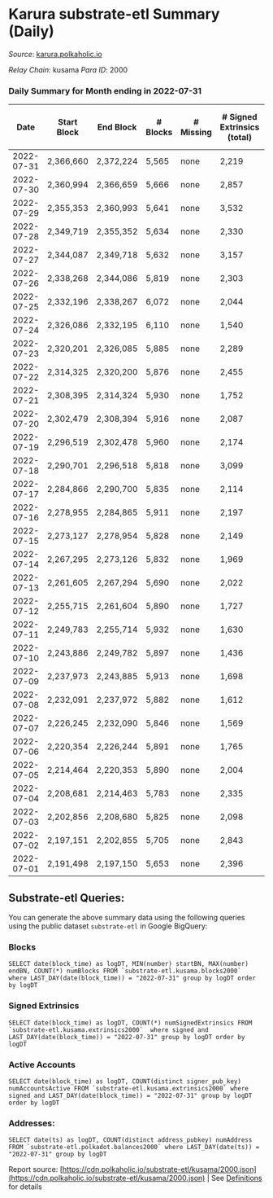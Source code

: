 # Karura substrate-etl Summary (Daily)

_Source_: [karura.polkaholic.io](https://karura.polkaholic.io)

*Relay Chain*: kusama
*Para ID*: 2000



### Daily Summary for Month ending in 2022-07-31


| Date | Start Block | End Block | # Blocks | # Missing | # Signed Extrinsics (total) | # Active Accounts | # Addresses with Balances | # Events | # Transfers | # XCM Transfers In | # XCM Transfers Out |
| ---- | ----------- | --------- | -------- | --------- | --------------------------- | ----------------- | ------------------------- | -------- | ----------- | ------------------ | ------------------- |
| 2022-07-31 | 2,366,660 | 2,372,224 | 5,565 | none  | 2,219 | 331 | 90,538 | 87,409 | 11,882 ($940,756.49) | 159 ($60,028,790,819.12) | 142 ($142,207.37) |
| 2022-07-30 | 2,360,994 | 2,366,659 | 5,666 | none  | 2,857 | 404 | 90,503 | 95,020 | 12,924 ($2,412,051.15) | 125 ($66,000,356,654.73) | 142 ($349,420.05) |
| 2022-07-29 | 2,355,353 | 2,360,993 | 5,641 | none  | 3,532 | 452 | 90,451 | 104,592 | 14,795 ($2,193,467.62) | 213 ($3,182,626,435,375.64) | 209 ($208,593.17) |
| 2022-07-28 | 2,349,719 | 2,355,352 | 5,634 | none  | 2,330 | 366 | 90,421 | 94,548 | 13,326 ($1,189,551.44) | 225 ($1,116,623,021,286.20) | 242 ($163,411.08) |
| 2022-07-27 | 2,344,087 | 2,349,718 | 5,632 | none  | 3,157 | 502 | 90,386 | 103,408 | 14,439 ($1,288,686.81) | 446 ($15,014,715,460,998.58) | 387 ($236,664.17) |
| 2022-07-26 | 2,338,268 | 2,344,086 | 5,819 | none  | 2,303 | 279 | 90,252 | 94,157 | 13,068 ($1,262,158.91) | 120 ($590,376,234,888.74) | 113 ($145,381.06) |
| 2022-07-25 | 2,332,196 | 2,338,267 | 6,072 | none  | 2,044 | 318 | 90,224 | 95,405 | 13,445 ($1,280,142.49) | 115 ($111,873.67) | 98 ($519,092.18) |
| 2022-07-24 | 2,326,086 | 2,332,195 | 6,110 | none  | 1,540 | 224 | 90,203 | 90,724 | 12,765 ($758,230.32) | 80 ($36,063.34) | 60 ($37,863.37) |
| 2022-07-23 | 2,320,201 | 2,326,085 | 5,885 | none  | 2,289 | 307 | 90,181 | 95,569 | 13,529 ($1,422,659.40) | 126 ($129,510,166,580.44) | 128 ($176,979.59) |
| 2022-07-22 | 2,314,325 | 2,320,200 | 5,876 | none  | 2,455 | 353 | 90,131 | 98,422 | 13,871 ($1,303,732.86) | 204 ($2,120,496,433.27) | 184 ($301,793.46) |
| 2022-07-21 | 2,308,395 | 2,314,324 | 5,930 | none  | 1,752 | 280 | 90,084 | 91,463 | 12,883 ($855,669.23) | 114 ($9,298,842,929.32) | 101 ($134,685.14) |
| 2022-07-20 | 2,302,479 | 2,308,394 | 5,916 | none  | 2,087 | 309 | 90,063 | 94,535 | 13,284 ($1,112,759.40) | 172 ($165,135.19) | 143 ($185,932.22) |
| 2022-07-19 | 2,296,519 | 2,302,478 | 5,960 | none  | 2,174 | 394 | 90,041 | 96,189 | 13,574 ($578,296.60) | 199 ($19,057,723,476.86) | 165 ($88,165.87) |
| 2022-07-18 | 2,290,701 | 2,296,518 | 5,818 | none  | 3,099 | 366 | 90,011 | 103,939 | 14,723 ($2,270,159.98) | 218 ($202,267,182.52) | 211 ($294,206.16) |
| 2022-07-17 | 2,284,866 | 2,290,700 | 5,835 | none  | 2,114 | 283 | 89,978 | 93,284 | 13,090 ($959,615.02) | 129 ($96,760.95) | 88 ($84,083.48) |
| 2022-07-16 | 2,278,955 | 2,284,865 | 5,911 | none  | 2,197 | 301 | 89,956 | 95,962 | 13,638 ($1,519,440.69) | 124 ($116,171.85) | 93 ($124,926.10) |
| 2022-07-15 | 2,273,127 | 2,278,954 | 5,828 | none  | 2,149 | 289 | 89,927 | 89,496 | 11,022 ($958,823.73) | 146 ($3,324,774.04) | 114 ($298,380.84) |
| 2022-07-14 | 2,267,295 | 2,273,126 | 5,832 | none  | 1,969 | 315 | 89,917 | 87,650 | 10,648 ($498,116.88) | 148 ($3,110,585.34) | 107 ($107,133.73) |
| 2022-07-13 | 2,261,605 | 2,267,294 | 5,690 | none  | 2,022 | 288 | 89,878 | 86,629 | 10,536 ($937,863.06) | 154 ($134,475.13) | 109 ($140,271.88) |
| 2022-07-12 | 2,255,715 | 2,261,604 | 5,890 | none  | 1,727 | 276 | 89,849 | 85,266 | 10,184 ($740,762.72) | 107 ($154,353.32) | 81 ($165,456.41) |
| 2022-07-11 | 2,249,783 | 2,255,714 | 5,932 | none  | 1,630 | 269 | 89,820 | 85,385 | 10,242 ($2,684,882.82) | 118 ($984,563.72) | 76 ($985,501.42) |
| 2022-07-10 | 2,243,886 | 2,249,782 | 5,897 | none  | 1,436 | 224 | 89,793 | 82,576 | 9,861 ($427,020.83) | 84 ($33,180.06) | 49 ($26,435.01) |
| 2022-07-09 | 2,237,973 | 2,243,885 | 5,913 | none  | 1,698 | 244 | 89,756 | 85,425 | 10,248 ($391,701.31) | 81 ($99,532.27) | 91 ($95,917.23) |
| 2022-07-08 | 2,232,091 | 2,237,972 | 5,882 | none  | 1,612 | 251 | 89,729 | 84,075 | 10,124 ($654,645.95) | 97 ($142,183.27) | 66 ($137,137.65) |
| 2022-07-07 | 2,226,245 | 2,232,090 | 5,846 | none  | 1,569 | 290 | 89,710 | 83,412 | 9,986 ($830,359.64) | 106 ($168,042.14) | 77 ($165,733.51) |
| 2022-07-06 | 2,220,354 | 2,226,244 | 5,891 | none  | 1,765 | 297 | 89,667 | 86,228 | 10,470 ($5,353,895.26) | 80 ($31,954.15) | 76 ($52,819.47) |
| 2022-07-05 | 2,214,464 | 2,220,353 | 5,890 | none  | 2,004 | 304 | 89,620 | 88,642 | 10,713 ($831,314.09) | 127 ($104,038.67) | 108 ($142,864.30) |
| 2022-07-04 | 2,208,681 | 2,214,463 | 5,783 | none  | 2,335 | 352 | 89,571 | 90,206 | 10,948 ($1,354,529.37) | 129 ($182,246.84) | 100 ($595,461.56) |
| 2022-07-03 | 2,202,856 | 2,208,680 | 5,825 | none  | 2,098 | 302 | 89,503 | 87,786 | 10,491 ($754,749.81) | 96 ($55,685.57) | 87 ($83,678.52) |
| 2022-07-02 | 2,197,151 | 2,202,855 | 5,705 | none  | 2,843 | 378 | 89,429 | 95,707 | 12,063 ($2,811,203.73) | 157 ($348,233.07) | 121 ($262,902.49) |
| 2022-07-01 | 2,191,498 | 2,197,150 | 5,653 | none  | 2,396 | 319 | 89,350 | 89,517 | 10,621 ($1,900,521.11) | 257 ($472,930.06) | 227 ($446,334.70) |

## Substrate-etl Queries:
You can generate the above summary data using the following queries using the public dataset `substrate-etl` in Google BigQuery:


### Blocks
```
SELECT date(block_time) as logDT, MIN(number) startBN, MAX(number) endBN, COUNT(*) numBlocks FROM `substrate-etl.kusama.blocks2000`  where LAST_DAY(date(block_time)) = "2022-07-31" group by logDT order by logDT
```


### Signed Extrinsics
```
SELECT date(block_time) as logDT, COUNT(*) numSignedExtrinsics FROM `substrate-etl.kusama.extrinsics2000`  where signed and LAST_DAY(date(block_time)) = "2022-07-31" group by logDT order by logDT
```


### Active Accounts
```
SELECT date(block_time) as logDT, COUNT(distinct signer_pub_key) numAccountsActive FROM `substrate-etl.kusama.extrinsics2000` where signed and LAST_DAY(date(block_time)) = "2022-07-31" group by logDT order by logDT
```


### Addresses:
```
SELECT date(ts) as logDT, COUNT(distinct address_pubkey) numAddress FROM `substrate-etl.polkadot.balances2000` where LAST_DAY(date(ts)) = "2022-07-31" group by logDT
```



Report source: [https://cdn.polkaholic.io/substrate-etl/kusama/2000.json](https://cdn.polkaholic.io/substrate-etl/kusama/2000.json) | See [Definitions](/DEFINITIONS.md) for details
